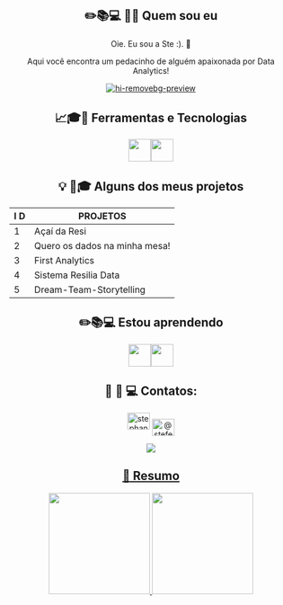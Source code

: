 ## <p align="center"> 	:pencil2::books::computer: :standing_woman: Quem sou eu </p>
 <p align="center">                  Oie. Eu sou a Ste :). 👋 </p>
 <p align="center">                   Aqui você encontra um pedacinho de alguém apaixonada por Data Analytics!</p>
<div align="center">

<a href="https://imgbb.com/"><img src="https://i.ibb.co/MD01qrT/hi-removebg-preview.png" alt="hi-removebg-preview" border="0"></a>
 </p>
 
  
  


## :chart_with_upwards_trend:🎓:hammer: Ferramentas e Tecnologias
<img src="https://cdn.jsdelivr.net/gh/devicons/devicon/icons/postgresql/postgresql-original-wordmark.svg" width="40" height="40" /><img src="https://cdn.jsdelivr.net/gh/devicons/devicon/icons/python/python-original-wordmark.svg"  width="40" height="40"/>

## :bulb: :notebook_with_decorative_cover:🎓 Alguns dos meus projetos
  | I D |  PROJETOS |      
|--- |--- |
| 1 | Açaí da Resi |
| 2 | Quero os dados na minha mesa! |
| 3 | First Analytics |
| 4 | Sistema Resilia Data |
| 5 | Dream-Team-Storytelling |

## 	:pencil2::books::computer: Estou aprendendo
<img src="https://img.icons8.com/color/2x/power-bi.png" width="40" height="40"/><img src="https://img.icons8.com/color/344/tableau-software.png" width="40" height="40"/>

## 📧 :iphone: :computer: Contatos:
<a href="https://www.linkedin.com/in/stephaniefernandes23/" target="blank"><img  src="https://raw.githubusercontent.com/rahuldkjain/github-profile-readme-generator/master/src/images/icons/Social/linked-in-alt.svg" alt="stephaniefernandes23" height="30" width="40" /></a>
<a href="https://instagram.com/stefernandes23" target="blank"><img align="center" src="https://raw.githubusercontent.com/rahuldkjain/github-profile-readme-generator/master/src/images/icons/Social/instagram.svg" alt="@stefernandes23" height="30" width="40" /></a>
</p>
<a href = "mailto:stephaniefernandes23@gmail.com"><img src="https://img.shields.io/badge/-Gmail-%23333?style=for-the-badge&logo=gmail&logoColor=white" target="_blank"></a> 
  
  <div align="center">
  <a href="https://github.com/stefernandes23">
   
   ## :eyes: Resumo
  <img height="180em" src="https://github-readme-stats.vercel.app/api?username=stefernandes23&show_icons=true&theme=dracula&include_all_commits=true&count_private=true"/>
  <img height="180em" src="https://github-readme-stats.vercel.app/api/top-langs/?username=stefernandes23&layout=compact&langs_count=7&theme=dracula"/>
</div>
<div style="display: inline_block"><br>



